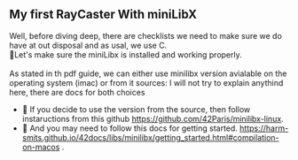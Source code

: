## My first RayCaster With miniLibX
Well, before diving deep, there are checklists we need to make sure we do have at out disposal and as usal, we use C.<br>
📎Let's make sure the miniLibx is installed and working properly.<br>
<br>
As stated in th pdf guide, we can either use minilibx version avialable on the operating system (imac) or from it sources: I will not try to explain anythind here, there are docs for both choices <br>
- 🥇 If you decide to use the version from the source, then follow instaructions from this github  https://github.com/42Paris/minilibx-linux.
- 🥈 And you may need to follow this docs for getting started. https://harm-smits.github.io/42docs/libs/minilibx/getting_started.html#compilation-on-macos .
